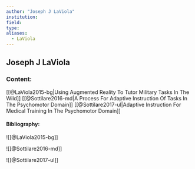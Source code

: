 ```yaml
---
author: "Joseph J LaViola"
institution:
field:
type:
aliases:
  - LaViola
---
```


## Joseph J LaViola

### Content:
[[@LaViola2015-bg|Using Augmented Reality To Tutor Military Tasks In The Wild]]
[[@Sottilare2016-md|A Process For Adaptive Instruction Of Tasks In The Psychomotor Domain]]
[[@Sottilare2017-ul|Adaptive Instruction For Medical Training In The Psychomotor Domain]]

#### Bibliography:

![[@LaViola2015-bg]]

![[@Sottilare2016-md]]

![[@Sottilare2017-ul]]